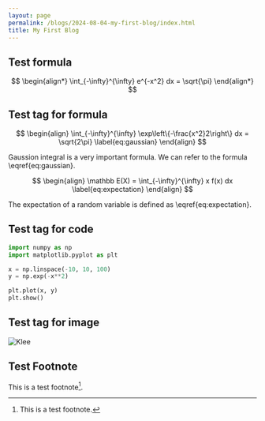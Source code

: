 ```yaml
---
layout: page
permalink: /blogs/2024-08-04-my-first-blog/index.html
title: My First Blog
---
```


## Test formula

$$
\begin{align*}
\int_{-\infty}^{\infty} e^{-x^2} dx = \sqrt{\pi}
\end{align*}
$$

## Test tag for formula

$$
\begin{align}
\int_{-\infty}^{\infty} \exp\left\{-\frac{x^2}2\right\} dx = \sqrt{2\pi}
\label{eq:gaussian}
\end{align}
$$

Gaussion integral is a very important formula. We can refer to the formula \eqref{eq:gaussian}.

$$
\begin{align}
\mathbb E(X) = \int_{-\infty}^{\infty} x f(x) dx
\label{eq:expectation}
\end{align}
$$

The expectation of a random variable is defined as \eqref{eq:expectation}.

## Test tag for code

```python
import numpy as np
import matplotlib.pyplot as plt

x = np.linspace(-10, 10, 100)
y = np.exp(-x**2)

plt.plot(x, y)
plt.show()
```

## Test tag for image

![Klee](https://chia202.github.io/images/klee1.png)

## Test Footnote

This is a test footnote[^1].

[^1]: This is a test footnote.
